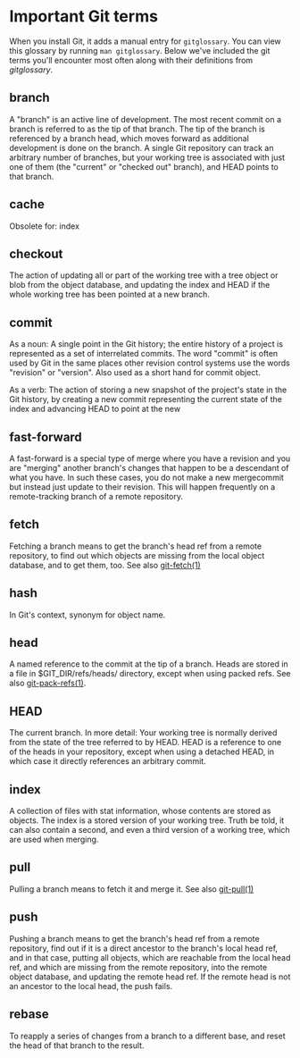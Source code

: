 # Important Git terms

When you install Git, it adds a manual entry for `gitglossary`. You can view
this glossary by running `man gitglossary`. Below we've included the git terms
you'll encounter most often along with their definitions from *gitglossary*.

## branch
A "branch" is an active line of development. The most recent commit
on a branch is referred to as the tip of that branch. The tip of
the branch is referenced by a branch head, which moves forward as
additional development is done on the branch. A single Git
repository can track an arbitrary number of branches, but your
working tree is associated with just one of them (the "current" or
"checked out" branch), and HEAD points to that branch.

## cache
Obsolete for: index

## checkout
The action of updating all or part of the working tree with a tree
object or blob from the object database, and updating the index and
HEAD if the whole working tree has been pointed at a new branch.

## commit
As a noun: A single point in the Git history; the entire history of
a project is represented as a set of interrelated commits. The word
"commit" is often used by Git in the same places other revision
control systems use the words "revision" or "version". Also used as
a short hand for commit object.

As a verb: The action of storing a new snapshot of the project's
state in the Git history, by creating a new commit representing the
current state of the index and advancing HEAD to point at the new

## fast-forward
A fast-forward is a special type of merge where you have a revision
and you are "merging" another branch's changes that happen to be a
descendant of what you have. In such these cases, you do not make a
new mergecommit but instead just update to their revision. This will
happen frequently on a remote-tracking branch of a remote
repository.

## fetch
Fetching a branch means to get the branch's head ref from a remote
repository, to find out which objects are missing from the local
object database, and to get them, too. See also [git-fetch(1)](https://git-scm.com/docs/git-fetch)

## hash
In Git's context, synonym for object name.

## head
A named reference to the commit at the tip of a branch. Heads are
stored in a file in $GIT_DIR/refs/heads/ directory, except when
using packed refs. See also [git-pack-refs(1)](https://git-scm.com/docs/git-pack-refs).

## HEAD
The current branch. In more detail: Your working tree is normally
derived from the state of the tree referred to by HEAD. HEAD is a
reference to one of the heads in your repository, except when using
a detached HEAD, in which case it directly references an arbitrary
commit.

## index
A collection of files with stat information, whose contents are
stored as objects. The index is a stored version of your working
tree. Truth be told, it can also contain a second, and even a third
version of a working tree, which are used when merging.

## pull
Pulling a branch means to fetch it and merge it. See also [git-pull(1)](https://git-scm.com/docs/git-pull)

## push
Pushing a branch means to get the branch's head ref from a remote
repository, find out if it is a direct ancestor to the branch's
local head ref, and in that case, putting all objects, which are
reachable from the local head ref, and which are missing from the
remote repository, into the remote object database, and updating
the remote head ref. If the remote head is not an ancestor to the
local head, the push fails.

## rebase
To reapply a series of changes from a branch to a different base,
and reset the head of that branch to the result.
